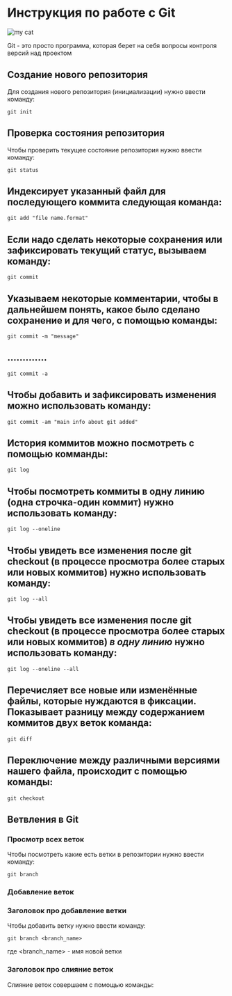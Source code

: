 # Инструкция по работе с Git

![my cat](image.jpg)

Git - это просто программа, которая берет на себя вопросы контроля версий над проектом

## Создание нового репозитория

Для создания нового репозитория (инициализации) нужно ввести команду:

    git init

## Проверка состояния репозитория

Чтобы проверить текущее состояние репозитория нужно ввести команду:

    git status

## Индексирует указанный файл для последующего коммита следующая команда:

    git add "file name.format"

## Если надо сделать некоторые сохранения или зафиксировать текущий статус, вызываем команду:

    git commit

## Указываем некоторые комментарии, чтобы в дальнейшем понять, какое было сделано сохранение и для чего, с помощью команды:

    git commit -m "message"

## ............. 
    git commit -a

## Чтобы добавить и зафиксировать изменения можно использовать команду:

    git commit -am "main info about git added"

## История коммитов можно посмотреть с помощью комманды:

    git log

## Чтобы посмотреть коммиты в одну линию (одна строчка-один коммит) нужно использовать команду:

    git log --oneline

## Чтобы увидеть все изменения после git checkout (в процессе просмотра более старых или новых коммитов) нужно использовать команду:

    git log --all

## Чтобы увидеть все изменения после git checkout (в процессе просмотра более старых или новых коммитов) *в одну линию* нужно использовать команду:

    git log --oneline --all

## Перечисляет все новые или изменённые файлы, которые нуждаются в фиксации. Показывает разницу между содержанием коммитов двух веток команда:

    git diff

## Переключение между различными версиями нашего файла, происходит с помощью команды:

    git checkout

 ## Ветвления в Git

### Просмотр всех веток

Чтобы посмотреть какие есть ветки в репозитории нужно ввести команду:

    git branch
    
### Добавление веток

### Заголовок про добавление ветки

Чтобы добавить ветку нужно ввести команду:

    git branch <branch_name>

где <branch_name> - имя новой ветки

### Заголовок про слияние веток

Слияние веток совершаем с помощью команды:
